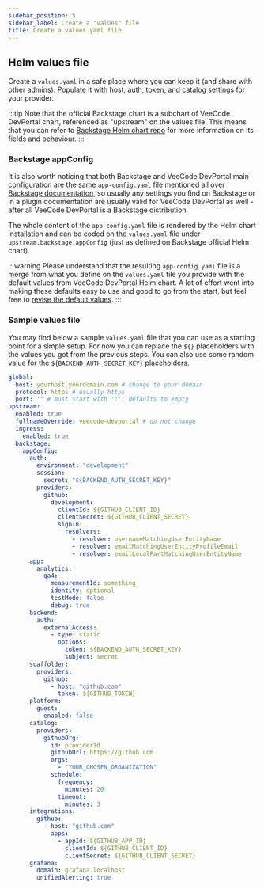 ```yaml
---
sidebar_position: 5
sidebar_label: Create a "values" file
title: Create a values.yaml file
---
```


## Helm values file

Create a `values.yaml` in a safe place where you can keep it (and share with other admins). Populate it with host, auth, token, and catalog settings for your provider.

:::tip
Note that the official Backstage chart is a subchart of VeeCode DevPortal chart, referenced as "upstream" on the values file. This means that you can refer to [Backstage Helm chart repo](https://github.com/backstage/charts/tree/main/charts/backstage) for more information on its fields and behaviour.
:::

### Backstage appConfig

It is also worth noticing that both Backstage and VeeCode DevPortal main configuration are the same `app-config.yaml` file mentioned all over [Backstage documentation](https://backstage.io/docs/), so usually any settings you find on Backstage or in a plugin documentation are usually valid for VeeCode DevPortal as well - after all VeeCode DevPortal is a Backstage distribution.

The whole content of the `app-config.yaml` file is rendered by the Helm chart installation and can be coded on the `values.yaml` file under `upstream.backstage.appConfig` (just as defined on Backstage official Helm chart).

:::warning
Please understand that the resulting `app-config.yaml` file is a merge from what you define on the `values.yaml` file you provide with the default values from VeeCode DevPortal Helm chart. A lot of effort went into making these defaults easy to use and good to go from the start, but feel free to [revise the default values](https://github.com/veecode-platform/next-charts/blob/main/veecode-devportal-chart/values.yaml).
:::

### Sample values file

You may find below a sample `values.yaml` file that you can use as a starting point for a simple setup. For now you can replace the `${}` placeholders with the values you got from the previous steps. You can also use some random value for the `${BACKEND_AUTH_SECRET_KEY}` placeholders.

```yaml
global:
  host: yourhost.yourdomain.com # change to your domain
  protocol: https # usually https
  port: '' # must start with ':', defaults to empty
upstream:
  enabled: true
  fullnameOverride: veecode-devportal # do not change
  ingress:
    enabled: true
  backstage:
    appConfig:
      auth:
        environment: "development"
        session:
          secret: "${BACKEND_AUTH_SECRET_KEY}"
        providers:
          github:
            development:
              clientId: ${GITHUB_CLIENT_ID}
              clientSecret: ${GITHUB_CLIENT_SECRET}
              signIn:
                resolvers:
                  - resolver: usernameMatchingUserEntityName
                  - resolver: emailMatchingUserEntityProfileEmail
                  - resolver: emailLocalPartMatchingUserEntityName
      app:
        analytics:
          ga4:
            measurementId: something
            identity: optional
            testMode: false
            debug: true
      backend:
        auth:
          externalAccess:
            - type: static
              options:
                token: ${BACKEND_AUTH_SECRET_KEY}
                subject: secret
      scaffolder:
        providers:
          github:
            - host: "github.com"
              token: ${GITHUB_TOKEN}
      platform:
        guest:
          enabled: false
      catalog:
        providers:
          githubOrg:
            id: providerId
            githubUrl: https://github.com
            orgs:
              - "YOUR_CHOSEN_ORGANIZATION"
            schedule:
              frequency:
                minutes: 20
              timeout:
                minutes: 3
      integrations:
        github:
          - host: "github.com"
            apps:
              - appId: ${GITHUB_APP_ID}
                clientId: ${GITHUB_CLIENT_ID}
                clientSecret: ${GITHUB_CLIENT_SECRET}
      grafana:
        domain: grafana.localhost
        unifiedAlerting: true
```
